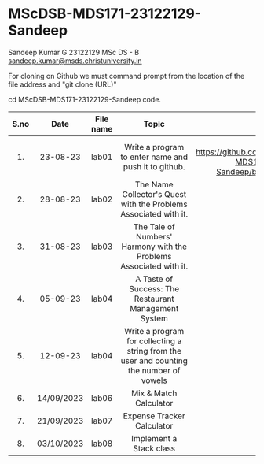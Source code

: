 # MScDSB-MDS171-23122129-Sandeep      
                                                                                                  
Sandeep Kumar G
23122129
MSc DS - B
sandeep.kumar@msds.christuniversity.in

For cloning on Github we must command prompt from the location of the file address and "git clone (URL)"

cd MScDSB-MDS171-23122129-Sandeep 
code.



|S.no|Date|File name|Topic|Link|
|:----:|:----:|:---:|:----:|:----:|
|1.|23-08-23|lab01|Write a program to enter name and push it to github.|[Lab 02] https://github.com/Sandeepsk69/MScDSB-MDS171-23122129-Sandeep/blob/main/Lab01.ipynb|
|2.|28-08-23|lab02|The Name Collector's Quest with the Problems Associated with it.|[Lab02](https://github.com/Sandeepsk69/MScDSB-MDS171-23122129-Sandeep/blob/main/Lab02.ipynb)|
|3.|31-08-23|lab03|The Tale of Numbers' Harmony with the Problems Associated with it.|[Lab03](https://github.com/Sandeepsk69/MScDSB-MDS171-23122129-Sandeep/blob/main/Lab03.ipynb)|
|4.|05-09-23|lab04|A Taste of Success: The Restaurant Management System|[Lab04](https://github.com/Sandeepsk69/MScDSB-MDS171-23122129-Sandeep/blob/main/Lab04.ipynb)|
|5.|12-09-23|lab04|Write a program for collecting a string from the user and counting the number of vowels|[Lab05](https://github.com/Sandeepsk69/MScDSB-MDS171-23122129-Sandeep/blob/main/Lab05.py)|
6.|14/09/2023|lab06|Mix & Match Calculator|[Lab06](https://github.com/Sandeepsk69/MScDSB-MDS171-23122129-Sandeep/blob/main/Lab06.py)|
7.|21/09/2023|lab07|Expense Tracker Calculator|[Lab07](https://github.com/Sandeepsk69/MScDSB-MDS171-23122129-Sandeep/blob/main/lab07.ipynb)|
8.|03/10/2023|lab08|Implement a Stack class|[Lab08](https://github.com/Sandeepsk69/MScDSB-MDS171-23122129-Sandeep/blob/main/lab%2008.ipynb)|



